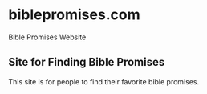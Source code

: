# biblepromises.com
Bible Promises Website
## Site for Finding Bible Promises
This site is for people to find their favorite bible promises.